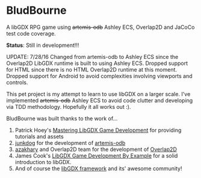 # BludBourne
A libGDX RPG game using ~~artemis-odb~~ Ashley ECS, Overlap2D and JaCoCo test code coverage.

**Status**: Still in development!!!

UPDATE: 7/28/16
Changed from artemis-odb to Ashley ECS since the Overlap2D LibGDX runtime is built to using Ashley ECS.
Dropped support for HTML since there is no HTML Overlap2D runtime at this moment.
Dropped support for Android to avoid complexities involving viewports and controls. 

This pet project is my attempt to learn to use libGDX on a larger scale.
I've implemented ~~artemis-odb~~ Ashley ECS to avoid code clutter and developing via TDD methodology.
Hopefully it all works out :).

BludBourne was built thanks to the work of...

1. Patrick Hoey's [Mastering LibGDX Game Development](https://www.amazon.com/Mastering-LibGDX-Game-Development-Patrick/dp/1785289365) for providing tutorials and assets
2. [junkdog](https://github.com/junkdog) for the development of [artemis-odb](https://github.com/junkdog/artemis-odb)
3. [azakhary](https://github.com/azakhary) and Overlap2D team for the development of [Overlap2D](https://github.com/UnderwaterApps/overlap2d)
4. James Cook's [LibGDX Game Development By Example](https://www.amazon.com/LibGDX-Game-Development-Example-James/dp/1785281445) for a solid introduction to libGDX.
5. And of course the [libGDX framework](https://libgdx.badlogicgames.com/) and its' awesome community!
